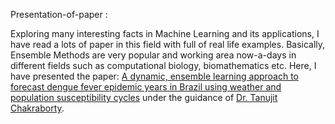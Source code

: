  Presentation-of-paper :
 
 Exploring many interesting facts in Machine Learning and its applications, I have read a lots of paper in this field with full of real life examples. 
 Basically, Ensemble Methods are very popular and working area now-a-days in different fields such as computational biology, biomathematics etc.
 Here, I have presented the paper: [A dynamic, ensemble learning approach to forecast dengue fever epidemic years in Brazil using weather and population susceptibility cycles](https://doi.org/10.1098/rsif.2020.1006) under the guidance of [Dr. Tanujit Chakraborty](https://www.ctanujit.org/).

